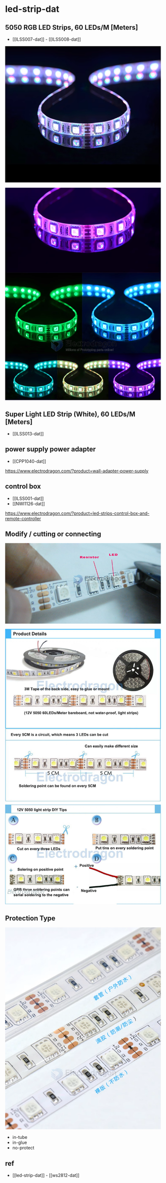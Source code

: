 
# led-strip-dat


## 5050 RGB LED Strips, 60 LEDs/M [Meters]
- [[ILSS007-dat]] - [[ILSS008-dat]]

![](2024-01-13-12-01-54.png)

![](5050-RGB-LED-Strips-60-LEDsM-[Meters].png)

## Super Light LED Strip (White), 60 LEDs/M [Meters]
- [[ILSS013-dat]]

## power supply power adapter 
- [[CPP1040-dat]]

https://www.electrodragon.com/?product=wall-adapter-power-supply




## control box 
- [[ILSS001-dat]]
- [[NWI1126-dat]]

https://www.electrodragon.com/?product=led-strips-control-box-and-remote-controller

## Modify / cutting or connecting 


![](2024-01-13-11-57-11.png)

![](2024-12-08-18-19-20.png)


## Protection Type 

![](2024-01-13-12-00-58.png)

- in-tube 
- in-glue 
- no-protect


## ref 

- [[led-strip-dat]] - [[ws2812-dat]]